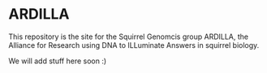 # ARDILLA

This repository is the site for the Squirrel Genomcis group ARDILLA, the Alliance for Research using DNA to ILLuminate Answers in squirrel biology.

We will add stuff here soon :)
